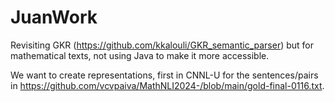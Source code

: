 # JuanWork

Revisiting GKR (https://github.com/kkalouli/GKR_semantic_parser) but for mathematical texts, not using Java to make it more accessible.

We want to create representations, first in CNNL-U for the sentences/pairs in  https://github.com/vcvpaiva/MathNLI2024-/blob/main/gold-final-0116.txt.
